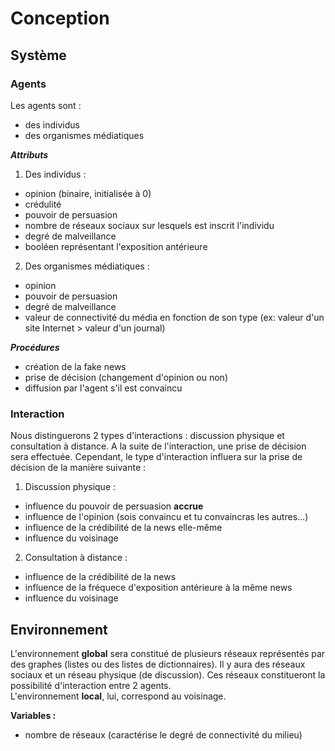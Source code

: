 # Conception

## Système

### Agents
Les agents sont :
- des individus
- des organismes médiatiques

**_Attributs_**

1. Des individus :
- opinion (binaire, initialisée à 0)
- crédulité
- pouvoir de persuasion
- nombre de réseaux sociaux sur lesquels est inscrit l'individu
- degré de malveillance
- booléen représentant l'exposition antérieure

2. Des organismes médiatiques :
- opinion
- pouvoir de persuasion
- degré de malveillance
- valeur de connectivité du média en fonction de son type (ex: valeur d'un site Internet > valeur d'un journal)

**_Procédures_**

- création de la fake news
- prise de décision (changement d'opinion ou non)
- diffusion par l'agent s'il est convaincu

 ### Interaction
 Nous distinguerons 2 types d'interactions : discussion physique et consultation à distance. A la suite de l'interaction, une prise de décision sera effectuée. Cependant, le type d'interaction influera sur la prise de décision de la manière suivante :
 
 1. Discussion physique :
 - influence du pouvoir de persuasion **accrue**
 - influence de l'opinion (sois convaincu et tu convaincras les autres...)
 - influence de la crédibilité de la news elle-même
 - influence du voisinage
 
 2. Consultation à distance :
 - influence de la crédibilité de la news
 - influence de la fréquece d'exposition antérieure à la même news
 - influence du voisinage

## Environnement
L'environnement **global** sera constitué de plusieurs réseaux représentés par des graphes (listes ou des listes de dictionnaires). Il y aura des réseaux sociaux et un réseau physique (de discussion). Ces réseaux constitueront la possibilité d'interaction entre 2 agents.  
L'environnement **local**, lui, correspond au voisinage.

**__Variables :__**  
- nombre de réseaux (caractérise le degré de connectivité du milieu)
